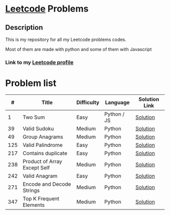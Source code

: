 # [Leetcode](https://leetcode.com/) Problems

## Description

This is my repository for all my Leetcode problems codes.

Most of them are made with python and some of them with Javascript

### Link to my [Leetcode profile](https://leetcode.com/u/j-lewandowski/)

# Problem list

| #   | Title                        | Difficulty | Language    | Solution Link                                                |
| --- | ---------------------------- | ---------- | ----------- | ------------------------------------------------------------ |
| 1   | Two Sum                      | Easy       | Python / JS | [Solution](./1.%20Two%20Sum/main.py)                         |
| 39  | Valid Sudoku                 | Medium     | Python      | [Solution](./39.%20Valid%20Sudoku/)                          |
| 49  | Group Anagrams               | Medium     | Python      | [Solution](./49.%20Group%20Anagrams/main.py)                 |
| 125 | Valid Palindrome             | Easy       | Python      | [Solution](./125.%20Valid%20Palindrome/main.py)              |
| 217 | Contains duplicate           | Easy       | Python      | [Solution](./217.%20Contains%20Duplicate/main.py)            |
| 238 | Product of Array Except Self | Medium     | Python      | [Solution](./238.%20Product%20of%20Array%20Except%20Self/)   |
| 242 | Valid Anagram                | Easy       | Python      | [Solution](./242.%20Valid%20Anagram/main.py)                 |
| 271 | Encode and Decode Strings    | Medium     | Python      | [Solution](./271.%20Encode%20and%20Decode%20Strings/main.py) |
| 347 | Top K Frequent Elements      | Medium     | Python      | [Solution](./347.%20Top%20K%20Frequent%20Elements/main.py)   |
